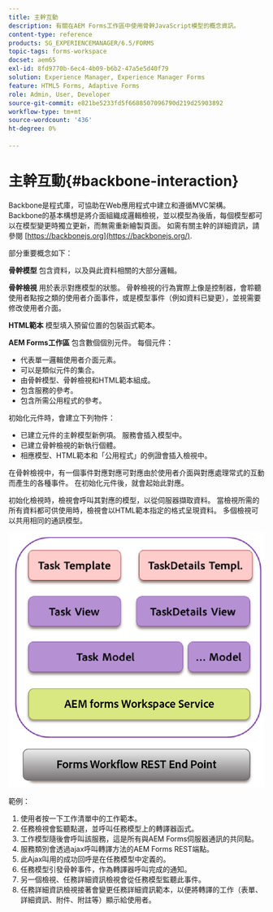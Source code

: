 ```yaml
---
title: 主幹互動
description: 有關在AEM Forms工作區中使用骨幹JavaScript模型的概念資訊。
content-type: reference
products: SG_EXPERIENCEMANAGER/6.5/FORMS
topic-tags: forms-workspace
docset: aem65
exl-id: 8fd9770b-6ec4-4b09-b6b2-47a5e5d40f79
solution: Experience Manager, Experience Manager Forms
feature: HTML5 Forms, Adaptive Forms
role: Admin, User, Developer
source-git-commit: e821be5233fd5f6688507096790d219d25903892
workflow-type: tm+mt
source-wordcount: '436'
ht-degree: 0%

---
```


# 主幹互動{#backbone-interaction}

Backbone是程式庫，可協助在Web應用程式中建立和遵循MVC架構。 Backbone的基本構想是將介面組織成邏輯檢視，並以模型為後盾，每個模型都可以在模型變更時獨立更新，而無需重新繪製頁面。 如需有關主幹的詳細資訊，請參閱 [https://backbonejs.org](https://backbonejs.org/).

部分重要概念如下：

**骨幹模型** 包含資料，以及與此資料相關的大部分邏輯。

**骨幹檢視** 用於表示對應模型的狀態。 骨幹檢視的行為實際上像是控制器，會聆聽使用者點按之類的使用者介面事件，或是模型事件（例如資料已變更），並視需要修改使用者介面。

**HTML範本** 模型填入預留位置的包裝函式範本。

**AEM Forms工作區** 包含數個個別元件。 每個元件：

* 代表單一邏輯使用者介面元素。
* 可以是類似元件的集合。
* 由骨幹模型、骨幹檢視和HTML範本組成。
* 包含服務的參考。
* 包含所需公用程式的參考。

初始化元件時，會建立下列物件：

* 已建立元件的主幹模型新例項。 服務會插入模型中。
* 已建立骨幹檢視的新執行個體。
* 相應模型、HTML範本和「公用程式」的例證會插入檢視中。

在骨幹檢視中，有一個事件對應對應可對應由於使用者介面與對應處理常式的互動而產生的各種事件。 在初始化元件後，就會起始此對應。

初始化檢視時，檢視會呼叫其對應的模型，以從伺服器擷取資料。 當檢視所需的所有資料都可供使用時，檢視會以HTML範本指定的格式呈現資料。 多個檢視可以共用相同的通訊模型。

![AEM forms骨幹檢視](do-not-localize/aem_forms_workflow.png)

範例：

1. 使用者按一下工作清單中的工作範本。
1. 任務檢視會監聽點選，並呼叫任務模型上的轉譯器函式。
1. 工作模型隨後會呼叫該服務，這是所有與AEM Forms伺服器通訊的共同點。
1. 服務類別會透過ajax呼叫轉譯方法的AEM Forms REST端點。
1. 此Ajax叫用的成功回呼是在任務模型中定義的。
1. 任務模型引發骨幹事件，作為轉譯器呼叫完成的通知。
1. 另一個檢視、任務詳細資訊檢視會從任務模型監聽此事件。
1. 任務詳細資訊檢視接著會變更任務詳細資訊範本，以便將轉譯的工作（表單、詳細資訊、附件、附註等）顯示給使用者。
